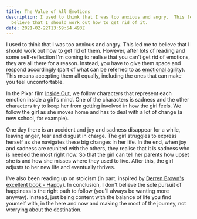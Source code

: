 ```yaml
---
title: The Value of All Emotions
description: I used to think that I was too anxious and angry.  This led me to
  believe that I should work out how to get rid of it.
date: 2021-02-22T13:59:54.493Z
---
```

I used to think that I was too anxious and angry.  This led me to believe that I should work out how to get rid of them.  However, after lots of reading and some self-reflection I'm coming to realise that you can't get rid of emotions, they are all there for a reason.  Instead, you have to give them space and respond accordingly (part of what can be referred to as [emotional agility](https://smile.amazon.co.uk/dp/B017SAEYNI)).  This means accepting them all equally, including the ones that can make you feel uncomfortable.

In the Pixar film [Inside Out](https://www.imdb.com/title/tt2096673/), we follow characters that represent each emotion inside a girl's mind.  One of the characters is sadness and the other characters try to keep her from getting involved in how the girl feels.  We follow the girl as she moves home and has to deal with a lot of change (a new school, for example).

One day there is an accident and joy and sadness disappear for a while, leaving anger, fear and disgust in charge.  The girl struggles to express herself as she navigates these big changes in her life.  In the end, when joy and sadness are reunited with the others, they realise that it is sadness who is needed the most right now.  So that the girl can tell her parents how upset she is and how she misses where they used to live.  After this, the girl adjusts to her new life and eventually thrives. 

I've also been reading up on stoicism (in part, inspired by [Derren Brown's excellent book - Happy](https://smile.amazon.co.uk/dp/B01HE7TG7Y)).  In conclusion, I don't believe the sole pursuit of happiness is the right path to follow (you'll always be wanting more anyway).  Instead, just being content with the balance of life you find yourself with, in the here and now and making the most of the journey, not worrying about the destination.